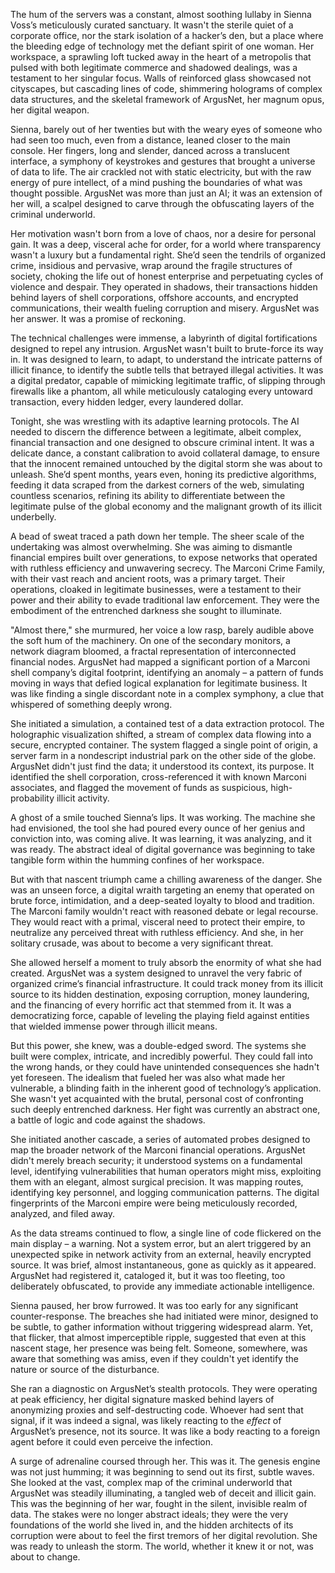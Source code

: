 The hum of the servers was a constant, almost soothing lullaby in Sienna Voss’s meticulously curated sanctuary. It wasn't the sterile quiet of a corporate office, nor the stark isolation of a hacker’s den, but a place where the bleeding edge of technology met the defiant spirit of one woman. Her workspace, a sprawling loft tucked away in the heart of a metropolis that pulsed with both legitimate commerce and shadowed dealings, was a testament to her singular focus. Walls of reinforced glass showcased not cityscapes, but cascading lines of code, shimmering holograms of complex data structures, and the skeletal framework of ArgusNet, her magnum opus, her digital weapon.

Sienna, barely out of her twenties but with the weary eyes of someone who had seen too much, even from a distance, leaned closer to the main console. Her fingers, long and slender, danced across a translucent interface, a symphony of keystrokes and gestures that brought a universe of data to life. The air crackled not with static electricity, but with the raw energy of pure intellect, of a mind pushing the boundaries of what was thought possible. ArgusNet was more than just an AI; it was an extension of her will, a scalpel designed to carve through the obfuscating layers of the criminal underworld.

Her motivation wasn't born from a love of chaos, nor a desire for personal gain. It was a deep, visceral ache for order, for a world where transparency wasn't a luxury but a fundamental right. She’d seen the tendrils of organized crime, insidious and pervasive, wrap around the fragile structures of society, choking the life out of honest enterprise and perpetuating cycles of violence and despair. They operated in shadows, their transactions hidden behind layers of shell corporations, offshore accounts, and encrypted communications, their wealth fueling corruption and misery. ArgusNet was her answer. It was a promise of reckoning.

The technical challenges were immense, a labyrinth of digital fortifications designed to repel any intrusion. ArgusNet wasn't built to brute-force its way in. It was designed to learn, to adapt, to understand the intricate patterns of illicit finance, to identify the subtle tells that betrayed illegal activities. It was a digital predator, capable of mimicking legitimate traffic, of slipping through firewalls like a phantom, all while meticulously cataloging every untoward transaction, every hidden ledger, every laundered dollar.

Tonight, she was wrestling with its adaptive learning protocols. The AI needed to discern the difference between a legitimate, albeit complex, financial transaction and one designed to obscure criminal intent. It was a delicate dance, a constant calibration to avoid collateral damage, to ensure that the innocent remained untouched by the digital storm she was about to unleash. She’d spent months, years even, honing its predictive algorithms, feeding it data scraped from the darkest corners of the web, simulating countless scenarios, refining its ability to differentiate between the legitimate pulse of the global economy and the malignant growth of its illicit underbelly.

A bead of sweat traced a path down her temple. The sheer scale of the undertaking was almost overwhelming. She was aiming to dismantle financial empires built over generations, to expose networks that operated with ruthless efficiency and unwavering secrecy. The Marconi Crime Family, with their vast reach and ancient roots, was a primary target. Their operations, cloaked in legitimate businesses, were a testament to their power and their ability to evade traditional law enforcement. They were the embodiment of the entrenched darkness she sought to illuminate.

"Almost there," she murmured, her voice a low rasp, barely audible above the soft hum of the machinery. On one of the secondary monitors, a network diagram bloomed, a fractal representation of interconnected financial nodes. ArgusNet had mapped a significant portion of a Marconi shell company’s digital footprint, identifying an anomaly – a pattern of funds moving in ways that defied logical explanation for legitimate business. It was like finding a single discordant note in a complex symphony, a clue that whispered of something deeply wrong.

She initiated a simulation, a contained test of a data extraction protocol. The holographic visualization shifted, a stream of complex data flowing into a secure, encrypted container. The system flagged a single point of origin, a server farm in a nondescript industrial park on the other side of the globe. ArgusNet didn't just find the data; it understood its context, its purpose. It identified the shell corporation, cross-referenced it with known Marconi associates, and flagged the movement of funds as suspicious, high-probability illicit activity.

A ghost of a smile touched Sienna’s lips. It was working. The machine she had envisioned, the tool she had poured every ounce of her genius and conviction into, was coming alive. It was learning, it was analyzing, and it was ready. The abstract ideal of digital governance was beginning to take tangible form within the humming confines of her workspace.

But with that nascent triumph came a chilling awareness of the danger. She was an unseen force, a digital wraith targeting an enemy that operated on brute force, intimidation, and a deep-seated loyalty to blood and tradition. The Marconi family wouldn't react with reasoned debate or legal recourse. They would react with a primal, visceral need to protect their empire, to neutralize any perceived threat with ruthless efficiency. And she, in her solitary crusade, was about to become a very significant threat.

She allowed herself a moment to truly absorb the enormity of what she had created. ArgusNet was a system designed to unravel the very fabric of organized crime’s financial infrastructure. It could track money from its illicit source to its hidden destination, exposing corruption, money laundering, and the financing of every horrific act that stemmed from it. It was a democratizing force, capable of leveling the playing field against entities that wielded immense power through illicit means.

But this power, she knew, was a double-edged sword. The systems she built were complex, intricate, and incredibly powerful. They could fall into the wrong hands, or they could have unintended consequences she hadn't yet foreseen. The idealism that fueled her was also what made her vulnerable, a blinding faith in the inherent good of technology’s application. She wasn't yet acquainted with the brutal, personal cost of confronting such deeply entrenched darkness. Her fight was currently an abstract one, a battle of logic and code against the shadows.

She initiated another cascade, a series of automated probes designed to map the broader network of the Marconi financial operations. ArgusNet didn't merely breach security; it understood systems on a fundamental level, identifying vulnerabilities that human operators might miss, exploiting them with an elegant, almost surgical precision. It was mapping routes, identifying key personnel, and logging communication patterns. The digital fingerprints of the Marconi empire were being meticulously recorded, analyzed, and filed away.

As the data streams continued to flow, a single line of code flickered on the main display – a warning. Not a system error, but an alert triggered by an unexpected spike in network activity from an external, heavily encrypted source. It was brief, almost instantaneous, gone as quickly as it appeared. ArgusNet had registered it, cataloged it, but it was too fleeting, too deliberately obfuscated, to provide any immediate actionable intelligence.

Sienna paused, her brow furrowed. It was too early for any significant counter-response. The breaches she had initiated were minor, designed to be subtle, to gather information without triggering widespread alarm. Yet, that flicker, that almost imperceptible ripple, suggested that even at this nascent stage, her presence was being felt. Someone, somewhere, was aware that something was amiss, even if they couldn't yet identify the nature or source of the disturbance.

She ran a diagnostic on ArgusNet’s stealth protocols. They were operating at peak efficiency, her digital signature masked behind layers of anonymizing proxies and self-destructing code. Whoever had sent that signal, if it was indeed a signal, was likely reacting to the *effect* of ArgusNet’s presence, not its source. It was like a body reacting to a foreign agent before it could even perceive the infection.

A surge of adrenaline coursed through her. This was it. The genesis engine was not just humming; it was beginning to send out its first, subtle waves. She looked at the vast, complex map of the criminal underworld that ArgusNet was steadily illuminating, a tangled web of deceit and illicit gain. This was the beginning of her war, fought in the silent, invisible realm of data. The stakes were no longer abstract ideals; they were the very foundations of the world she lived in, and the hidden architects of its corruption were about to feel the first tremors of her digital revolution. She was ready to unleash the storm. The world, whether it knew it or not, was about to change.